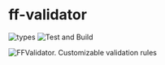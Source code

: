 # ff-validator

![types](https://img.shields.io/badge/types-TypeScript-blue)
![Test and Build](https://github.com/ff-validator/ff-validator/workflows/Test%20and%20Build/badge.svg)

![FFValidator. Customizable validation rules](https://repository-images.githubusercontent.com/260410608/cfc5d380-8ba3-11ea-81b6-6b91c969f5d4)
